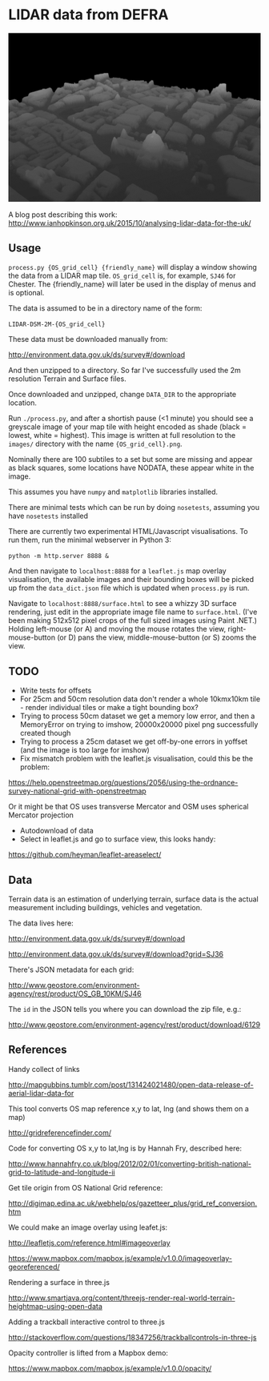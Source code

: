 # LIDAR data from DEFRA

![St Paul's cathedral LIDAR](figures/StPauls-3D.png?raw=true)

A blog post describing this work: http://www.ianhopkinson.org.uk/2015/10/analysing-lidar-data-for-the-uk/

## Usage

`process.py {OS_grid_cell} {friendly_name}` will display a window showing the data from a LIDAR map tile.
`OS_grid_cell` is, for example, `SJ46` for Chester. The {friendly_name} will later be used in the display of menus and is optional. 

The data is assumed to be in a directory name of the form:

`LIDAR-DSM-2M-{OS_grid_cell}`

These data must be downloaded manually from:

http://environment.data.gov.uk/ds/survey#/download

And then unzipped to a directory. So far I've successfully used the 2m resolution
Terrain and Surface files.

Once downloaded and unzipped, change `DATA_DIR` to the appropriate location.

Run `./process.py`, and after a shortish pause (<1 minute) you should see a greyscale
image of your map tile with height encoded as shade (black = lowest, white = highest). This
image is written at full resolution to the `images/` directory with the name `{OS_grid_cell}.png`.

Nominally there are 100 subtiles to a set but some are missing and appear as black squares,
some locations have NODATA, these appear white in the image.

This assumes you have `numpy` and `matplotlib` libraries installed.

There are minimal tests which can be run by doing `nosetests`, assuming you have `nosetests` installed

There are currently two experimental HTML/Javascript visualisations. To run them, run the minimal webserver in Python 3:

`python -m http.server 8888 &`

And then navigate to `localhost:8888` for a `leaflet.js` map overlay visualisation, the available images and their
bounding boxes will be picked up from the `data_dict.json` file which is updated when `process.py` is run. 

Navigate to `localhost:8888/surface.html` to see a whizzy 3D surface rendering, just edit in the
appropriate image file name to `surface.html`. (I've been making 512x512 pixel crops of the full sized images using Paint .NET.)
Holding left-mouse (or A) and moving the mouse rotates the view,
right-mouse-button (or D) pans the view, middle-mouse-button (or S) zooms the view.  

## TODO

* Write tests for offsets
* For 25cm and 50cm resolution data don't render a whole 10kmx10km tile - render individual tiles or make a tight bounding box?
* Trying to process 50cm dataset we get a memory low error, and then a MemoryError on trying to imshow, 20000x20000 pixel png successfully created though
* Trying to process a 25cm dataset we get off-by-one errors in yoffset (and the image is too large for imshow)
* Fix mismatch problem with the leaflet.js visualisation, could this be the problem:

https://help.openstreetmap.org/questions/2056/using-the-ordnance-survey-national-grid-with-openstreetmap

Or it might be that OS uses transverse Mercator and OSM uses spherical Mercator projection

* Autodownload of data
* Select in leaflet.js and go to surface view, this looks handy:

https://github.com/heyman/leaflet-areaselect/

## Data

Terrain data is an estimation of underlying terrain, surface data is the actual
measurement including buildings, vehicles and vegetation.

The data lives here: 

http://environment.data.gov.uk/ds/survey#/download

http://environment.data.gov.uk/ds/survey#/download?grid=SJ36

There's JSON metadata for each grid:

http://www.geostore.com/environment-agency/rest/product/OS_GB_10KM/SJ46

The `id` in the JSON tells you where you can download the zip file, e.g.:

http://www.geostore.com/environment-agency/rest/product/download/6129

## References

Handy collect of links

http://mapgubbins.tumblr.com/post/131424021480/open-data-release-of-aerial-lidar-data-for

This tool converts OS map reference x,y to lat, lng (and shows them on a map)

http://gridreferencefinder.com/

Code for converting OS x,y to lat,lng is by Hannah Fry, described here:

http://www.hannahfry.co.uk/blog/2012/02/01/converting-british-national-grid-to-latitude-and-longitude-ii

Get tile origin from OS National Grid reference:

http://digimap.edina.ac.uk/webhelp/os/gazetteer_plus/grid_ref_conversion.htm

We could make an image overlay using leafet.js:

http://leafletjs.com/reference.html#imageoverlay 

https://www.mapbox.com/mapbox.js/example/v1.0.0/imageoverlay-georeferenced/

Rendering a surface in three.js

http://www.smartjava.org/content/threejs-render-real-world-terrain-heightmap-using-open-data

Adding a trackball interactive control to three.js

http://stackoverflow.com/questions/18347256/trackballcontrols-in-three-js

Opacity controller is lifted from a Mapbox demo:

https://www.mapbox.com/mapbox.js/example/v1.0.0/opacity/